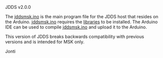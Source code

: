 JDDS v2.0.0

The [jddsmsk.ino](jddsmsk.ino) is the main program file for the JDDS host that resides on the Arduino. [jddsmsk.ino](jddsmsk.ino) requires the [libraries](../libraries) to be installed. The Arduino IDE can be used to compile [jddsmsk.ino](jddsmsk.ino) and upload it to the Arduino.

This version of JDDS breaks backwards compatibility with previous versions and is intended for MSK only.

Jonti
